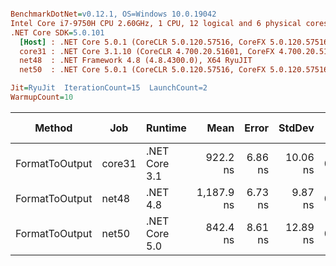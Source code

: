 ``` ini

BenchmarkDotNet=v0.12.1, OS=Windows 10.0.19042
Intel Core i7-9750H CPU 2.60GHz, 1 CPU, 12 logical and 6 physical cores
.NET Core SDK=5.0.101
  [Host] : .NET Core 5.0.1 (CoreCLR 5.0.120.57516, CoreFX 5.0.120.57516), X64 RyuJIT
  core31 : .NET Core 3.1.10 (CoreCLR 4.700.20.51601, CoreFX 4.700.20.51901), X64 RyuJIT
  net48  : .NET Framework 4.8 (4.8.4300.0), X64 RyuJIT
  net50  : .NET Core 5.0.1 (CoreCLR 5.0.120.57516, CoreFX 5.0.120.57516), X64 RyuJIT

Jit=RyuJit  IterationCount=15  LaunchCount=2  
WarmupCount=10  

```
|         Method |    Job |       Runtime |       Mean |   Error |   StdDev |  Gen 0 | Gen 1 | Gen 2 | Allocated |
|--------------- |------- |-------------- |-----------:|--------:|---------:|-------:|------:|------:|----------:|
| FormatToOutput | core31 | .NET Core 3.1 |   922.2 ns | 6.86 ns | 10.06 ns | 0.0315 |     - |     - |     200 B |
| FormatToOutput |  net48 |      .NET 4.8 | 1,187.9 ns | 6.73 ns |  9.87 ns | 0.1106 |     - |     - |     698 B |
| FormatToOutput |  net50 | .NET Core 5.0 |   842.4 ns | 8.61 ns | 12.89 ns | 0.0315 |     - |     - |     200 B |
